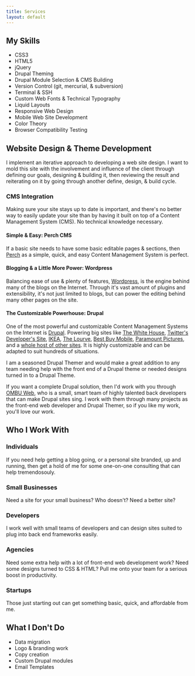 ```yaml
---
title: Services
layout: default
---
```


<h2>My Skills</h2>

<ul class="columns">
    <li>CSS3</li>
    <li>HTML5</li>
    <li>jQuery</li>
    <li>Drupal Theming</li>
    <li>Drupal Module Selection &amp; CMS Building</li>
    <li>Version Control (git, mercurial, &amp; subversion)</li>
    <li>Terminal &amp; SSH</li>
    <li>Custom Web Fonts &amp; Technical Typography</li>
    <li>Liquid Layouts</li>
    <li>Responsive Web Design</li>
    <li>Mobile Web Site Development</li>
    <li>Color Theory</li>
    <li>Browser Compatibility Testing</li>
</ul>

<h2>Website Design &amp; Theme Development</h2>

<p>I implement an iterative approach to developing a web site design. I want to mold this site with the involvement and influence of the client through defining our goals, designing &amp; building it, then reviewing the result and reiterating on it by going through another define, design, &amp; build cycle.
<h3>CMS Integration</h3>
Making sure your site stays up to date is important, and there's no better way to easily update your site than by having it built on top of a Content Management System (CMS). No technical knowledge necessary.
<h4>Simple &amp; Easy: Perch CMS</h4>
If a basic site needs to have some basic editable pages &amp; sections, then <a href="http://grabaperch.com/">Perch</a> as a simple, quick, and easy Content Management System is perfect.
<h4>Blogging &amp; a Little More Power: Wordpress</h4>
Balancing ease of use &amp; plenty of features, <a href="http://wordpress.org">Wordpress</a>, is the engine behind many of the blogs on the Internet. Through it's vast amount of plugins and extensibility, it's not just limited to blogs, but can power the editing behind many other pages on the site.
<h4>The Customizable Powerhouse: Drupal</h4>
One of the most powerful and customizable Content Management Systems on the Internet is <a href="http://drupal.org">Drupal</a>. Powering big sites like <a href="http://whitehouse.gov">The White House</a>, <a href="http://buytaert.net/twitter-using-drupal">Twitter's Developer's Site</a>, <a href="http://buytaert.net/ikea-using-drupal">IKEA</a>, <a href="http://www.louvre.fr/">The Lourve</a>, <a href="http://buytaert.net/best-buy-using-drupal">Best Buy Mobile</a>, <a href="http://paramount.com">Paramount Pictures</a>, and a <a href="http://buytaert.net/tag/drupal-sites">whole host of other sites</a>. It is highly customizable and can be adapted to suit hundreds of situations.</p>

<p>I am a seasoned Drupal Themer and would make a great addition to any team needing help with the front end of a Drupal theme or needed designs turned in to a Drupal Theme.</p>

<p>If you want a complete Drupal solution, then I'd work with you through <a href="http://ombuweb.com">OMBU Web</a>, who is a small, smart team of highly talented back developers that can make Drupal sites sing. I work with them through many projects as the front-end web developer and Drupal Themer, so if you like my work, you'll love our work.
<h2>Who I Work With</h2>
<h3>Individuals</h3>
If you need help getting a blog going, or a personal site branded, up and running, then get a hold of me for some one-on-one consulting that can help tremendosouly.
<h3>Small Businesses</h3>
Need a site for your small business? Who doesn't? Need a better site?
<h3>Developers</h3>
I work well with small teams of developers and can design sites suited to plug into back end frameworks easily.
<h3>Agencies</h3>
Need some extra help with a lot of front-end web development work? Need some designs turned to CSS &amp; HTML? Pull me onto your team for a serious boost in productivity.
<h3>Startups</h3>
Those just starting out can get something basic, quick, and affordable from me.
<h2>What I Don't Do</h2>
<ul>
    <li>Data migration</li>
    <li>Logo &amp; branding work</li>
    <li>Copy creation</li>
    <li>Custom Drupal modules</li>
    <li>Email Templates</li>
</ul></p>

